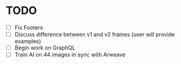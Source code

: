 # TODO

- [ ] Fix Footers
- [ ] Discuss difference between v1 and v2 frames (user will provide examples)
- [ ] Begin work on GraphQL
- [ ] Train AI on 44 images in sync with Arweave 